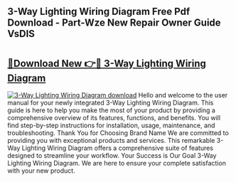 ## 3-Way Lighting Wiring Diagram Free Pdf Download - Part-Wze New Repair Owner Guide VsDIS

# <h2><a href="http://dfoju2.blite.top/?on=3-Way+Lighting+Wiring+Diagram">🔗Download New 👉🔴 3-Way Lighting Wiring Diagram</a></h2>

[![3-Way Lighting Wiring Diagram download](https://i.imgur.com/lujVjoI.png)](http://dfoju2.blite.top/?on=3-Way+Lighting+Wiring+Diagram)
Hello and welcome to the user manual for your newly integrated 3-Way Lighting Wiring Diagram. This guide is here to help you make the most of your product by providing a comprehensive overview of its features, functions, and benefits. You will find step-by-step instructions for installation, usage, maintenance, and troubleshooting. Thank You for Choosing Brand Name We are committed to providing you with exceptional products and services. This remarkable 3-Way Lighting Wiring Diagram offers a comprehensive suite of features designed to streamline your workflow. Your Success is Our Goal 3-Way Lighting Wiring Diagram. We are here to ensure your complete satisfaction with your new product.
